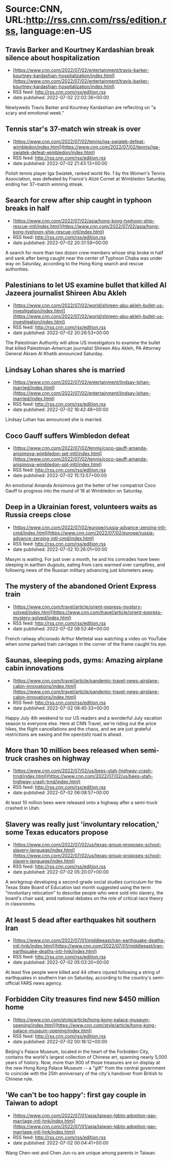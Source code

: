 # Source:CNN, URL:http://rss.cnn.com/rss/edition.rss, language:en-US

## Travis Barker and Kourtney Kardashian break silence about hospitalization
 - [https://www.cnn.com/2022/07/02/entertainment/travis-barker-kourtney-kardashian-hospitalization/index.html](https://www.cnn.com/2022/07/02/entertainment/travis-barker-kourtney-kardashian-hospitalization/index.html)
 - RSS feed: http://rss.cnn.com/rss/edition.rss
 - date published: 2022-07-02 22:02:36+00:00

Newlyweds Travis Barker and Kourtney Kardashian are reflecting on "a scary and emotional week."

## Tennis star's 37-match win streak is over
 - [https://www.cnn.com/2022/07/02/tennis/iga-swiatek-defeat-wimbledon/index.html](https://www.cnn.com/2022/07/02/tennis/iga-swiatek-defeat-wimbledon/index.html)
 - RSS feed: http://rss.cnn.com/rss/edition.rss
 - date published: 2022-07-02 21:43:13+00:00

Polish tennis player Iga Swiatek, ranked world No. 1 by the Women's Tennis Association, was defeated by France's Alizé Cornet at Wimbledon Saturday, ending her 37-match winning streak.

## Search for crew after ship caught in typhoon breaks in half
 - [https://www.cnn.com/2022/07/02/asia/hong-kong-typhoon-ship-rescue-intl/index.html](https://www.cnn.com/2022/07/02/asia/hong-kong-typhoon-ship-rescue-intl/index.html)
 - RSS feed: http://rss.cnn.com/rss/edition.rss
 - date published: 2022-07-02 20:31:59+00:00

A search for more than two dozen crew members whose ship broke in half and sank after being caught near the center of Typhoon Chaba was under way on Saturday, according to the Hong Kong search and rescue authorities.

## Palestinians to let US examine bullet that killed Al Jazeera journalist Shireen Abu Akleh
 - [https://www.cnn.com/2022/07/02/world/shireen-abu-akleh-bullet-us-investigation/index.html](https://www.cnn.com/2022/07/02/world/shireen-abu-akleh-bullet-us-investigation/index.html)
 - RSS feed: http://rss.cnn.com/rss/edition.rss
 - date published: 2022-07-02 20:26:53+00:00

The Palestinian Authority will allow US investigators to examine the bullet that killed Palestinian-American journalist Shireen Abu Akleh, PA Attorney General Akram Al Khatib announced Saturday.

## Lindsay Lohan shares she is married
 - [https://www.cnn.com/2022/07/02/entertainment/lindsay-lohan-married/index.html](https://www.cnn.com/2022/07/02/entertainment/lindsay-lohan-married/index.html)
 - RSS feed: http://rss.cnn.com/rss/edition.rss
 - date published: 2022-07-02 16:42:48+00:00

Lindsay Lohan has announced she is married.

## Coco Gauff suffers Wimbledon defeat
 - [https://www.cnn.com/2022/07/02/tennis/coco-gauff-amanda-anisimova-wimbledon-spt-intl/index.html](https://www.cnn.com/2022/07/02/tennis/coco-gauff-amanda-anisimova-wimbledon-spt-intl/index.html)
 - RSS feed: http://rss.cnn.com/rss/edition.rss
 - date published: 2022-07-02 15:13:57+00:00

An emotional Amanda Anisimova got the better of her compatriot Coco Gauff to progress into the round of 16 at Wimbledon on Saturday.

## Deep in a Ukrainian forest, volunteers waits as Russia creeps close
 - [https://www.cnn.com/2022/07/02/europe/russia-advance-zeroing-intl-cmd/index.html](https://www.cnn.com/2022/07/02/europe/russia-advance-zeroing-intl-cmd/index.html)
 - RSS feed: http://rss.cnn.com/rss/edition.rss
 - date published: 2022-07-02 10:26:01+00:00

Maxym is waiting. For just over a month, he and his comrades have been sleeping in earthen dugouts, eating from cans warmed over campfires, and following news of the Russian military advancing just kilometers away.

## The mystery of the abandoned Orient Express train
 - [https://www.cnn.com/travel/article/orient-express-mystery-solved/index.html](https://www.cnn.com/travel/article/orient-express-mystery-solved/index.html)
 - RSS feed: http://rss.cnn.com/rss/edition.rss
 - date published: 2022-07-02 08:52:46+00:00

French railway aficionado Arthur Mettetal was watching a video on YouTube when some parked train carriages in the corner of the frame caught his eye.

## Saunas, sleeping pods, gyms: Amazing airplane cabin innovations
 - [https://www.cnn.com/travel/article/pandemic-travel-news-airplane-cabin-innovations/index.html](https://www.cnn.com/travel/article/pandemic-travel-news-airplane-cabin-innovations/index.html)
 - RSS feed: http://rss.cnn.com/rss/edition.rss
 - date published: 2022-07-02 08:45:33+00:00

Happy July 4th weekend to our US readers and a wonderful July vacation season to everyone else. Here at CNN Travel, we're riding out the price hikes, the flight cancellations and the chaos, and we are just grateful restrictions are easing and the open(ish) road is ahead.

## More than 10 million bees released when semi-truck crashes on highway
 - [https://www.cnn.com/2022/07/02/us/bees-utah-highway-crash-trnd/index.html](https://www.cnn.com/2022/07/02/us/bees-utah-highway-crash-trnd/index.html)
 - RSS feed: http://rss.cnn.com/rss/edition.rss
 - date published: 2022-07-02 06:08:57+00:00

At least 10 million bees were released onto a highway after a semi-truck crashed in Utah.

## Slavery was really just 'involuntary relocation,' some Texas educators propose
 - [https://www.cnn.com/2022/07/02/us/texas-group-proposes-school-slavery-language/index.html](https://www.cnn.com/2022/07/02/us/texas-group-proposes-school-slavery-language/index.html)
 - RSS feed: http://rss.cnn.com/rss/edition.rss
 - date published: 2022-07-02 05:20:07+00:00

A workgroup developing a second-grade social studies curriculum for the Texas State Board of Education last month suggested using the term "involuntary relocation" to describe people who were sold into slavery, the board's chair said, amid national debates on the role of critical race theory in classrooms.

## At least 5 dead after earthquakes hit southern Iran
 - [https://www.cnn.com/2022/07/01/middleeast/iran-earthquake-deaths-intl-hnk/index.html](https://www.cnn.com/2022/07/01/middleeast/iran-earthquake-deaths-intl-hnk/index.html)
 - RSS feed: http://rss.cnn.com/rss/edition.rss
 - date published: 2022-07-02 05:03:20+00:00

At least five people were killed and 44 others injured following a string of earthquakes in southern Iran on Saturday, according to the country's semi-official FARS news agency.

## Forbidden City treasures find new $450 million home
 - [https://www.cnn.com/style/article/hong-kong-palace-museum-opening/index.html](https://www.cnn.com/style/article/hong-kong-palace-museum-opening/index.html)
 - RSS feed: http://rss.cnn.com/rss/edition.rss
 - date published: 2022-07-02 00:18:12+00:00

Beijing's Palace Museum, located in the heart of the Forbidden City, contains the world's largest collection of Chinese art, spanning nearly 5,000 years of history. Now, more than 900 of those treasures are on display at the new Hong Kong Palace Museum -- a "gift" from the central government to coincide with the 25th anniversary of the city's handover from British to Chinese rule.

## 'We can't be too happy': first gay couple in Taiwan to adopt
 - [https://www.cnn.com/2022/07/01/asia/taiwan-lgbtq-adoption-gay-marriage-intl-hnk/index.html](https://www.cnn.com/2022/07/01/asia/taiwan-lgbtq-adoption-gay-marriage-intl-hnk/index.html)
 - RSS feed: http://rss.cnn.com/rss/edition.rss
 - date published: 2022-07-02 00:04:41+00:00

Wang Chen-wei and Chen Jun-ru are unique among parents in Taiwan.

